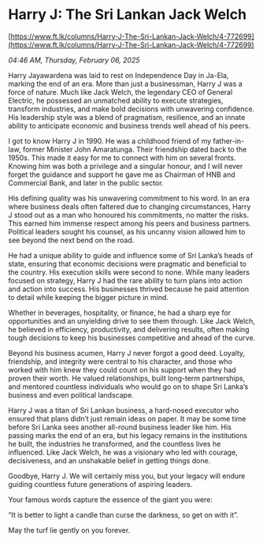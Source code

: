 # Harry J: The Sri Lankan Jack Welch

[https://www.ft.lk/columns/Harry-J-The-Sri-Lankan-Jack-Welch/4-772699](https://www.ft.lk/columns/Harry-J-The-Sri-Lankan-Jack-Welch/4-772699)

*04:46 AM, Thursday, February 06, 2025*

Harry Jayawardena was laid to rest on Independence Day in Ja-Ela, marking the end of an era. More than just a businessman, Harry J was a force of nature. Much like Jack Welch, the legendary CEO of General Electric, he possessed an unmatched ability to execute strategies, transform industries, and make bold decisions with unwavering confidence. His leadership style was a blend of pragmatism, resilience, and an innate ability to anticipate economic and business trends well ahead of his peers.

I got to know Harry J in 1990. He was a childhood friend of my father-in-law, former Minister John Amaratunga. Their friendship dated back to the 1950s. This made it easy for me to connect with him on several fronts. Knowing him was both a privilege and a singular honour, and I will never forget the guidance and support he gave me as Chairman of HNB and Commercial Bank, and later in the public sector.

His defining quality was his unwavering commitment to his word. In an era where business deals often faltered due to changing circumstances, Harry J stood out as a man who honoured his commitments, no matter the risks. This earned him immense respect among his peers and business partners. Political leaders sought his counsel, as his uncanny vision allowed him to see beyond the next bend on the road.

He had a unique ability to guide and influence some of Sri Lanka’s heads of state, ensuring that economic decisions were pragmatic and beneficial to the country. His execution skills were second to none. While many leaders focused on strategy, Harry J had the rare ability to turn plans into action and action into success. His businesses thrived because he paid attention to detail while keeping the bigger picture in mind.

Whether in beverages, hospitality, or finance, he had a sharp eye for opportunities and an unyielding drive to see them through. Like Jack Welch, he believed in efficiency, productivity, and delivering results, often making tough decisions to keep his businesses competitive and ahead of the curve.

Beyond his business acumen, Harry J never forgot a good deed. Loyalty, friendship, and integrity were central to his character, and those who worked with him knew they could count on his support when they had proven their worth. He valued relationships, built long-term partnerships, and mentored countless individuals who would go on to shape Sri Lanka’s business and even political landscape.

Harry J was a titan of Sri Lankan business, a hard-nosed executor who ensured that plans didn’t just remain ideas on paper. It may be some time before Sri Lanka sees another all-round business leader like him. His passing marks the end of an era, but his legacy remains in the institutions he built, the industries he transformed, and the countless lives he influenced. Like Jack Welch, he was a visionary who led with courage, decisiveness, and an unshakable belief in getting things done.

Goodbye, Harry J. We will certainly miss you, but your legacy will endure guiding countless future generations of aspiring leaders.

Your famous words capture the essence of the giant you were:

“It is better to light a candle than curse the darkness, so get on with it”.

May the turf lie gently on you forever.

